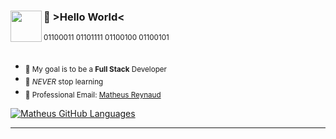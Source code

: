 
<div>
    <a href="https://github.com/mathreux?tab=repositories">
    <img src="https://user-images.githubusercontent.com/113451187/228000482-67383778-ca11-46b9-899f-c1a9df9c55fa.png" width="50px" align="left">
  </a>
    <h3>👾 >Hello World<</h3>
      <p><sub>01100011 01101111 01100100 01100101</sub></p>
</div>  
  
##    
-  <sub>🎯 My goal is to be a **Full Stack** Developer</sub>
-  <sub>🌱 _NEVER_ stop learning</sub>
-  <sub>📧 Professional Email: <a href="mailto:reynaudmatheus@outlook.com">Matheus Reynaud</a></sub>

<a href="https://github.com/mathreux">![Matheus GitHub Languages](https://github-readme-stats.vercel.app/api/top-langs/?username=mathreux&show_icons=true&theme=github_dark&layout=compact&hide_border=true&bg_color=00000000&text_color=888c91)</a>

***
